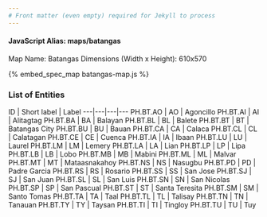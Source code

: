 ```yaml
---
# Front matter (even empty) required for Jekyll to process
---
```


#### JavaScript Alias: maps/batangas

Map Name: Batangas
Dimensions (Width x Height): 610x570



{% embed_spec_map batangas-map.js %}

### List of Entities

ID | Short label | Label
---|---|---|---
PH.BT.AO | AO | Agoncillo
PH.BT.AI | AI | Alitagtag
PH.BT.BA | BA | Balayan
PH.BT.BL | BL | Balete
PH.BT.BT | BT | Batangas City
PH.BT.BU | BU | Bauan
PH.BT.CA | CA | Calaca
PH.BT.CL | CL | Calatagan
PH.BT.CE | CE | Cuenca
PH.BT.IA | IA | Ibaan
PH.BT.LU | LU | Laurel
PH.BT.LM | LM | Lemery
PH.BT.LA | LA | Lian
PH.BT.LP | LP | Lipa
PH.BT.LB | LB | Lobo
PH.BT.MB | MB | Mabini
PH.BT.ML | ML | Malvar
PH.BT.MT | MT | Mataasnakahoy
PH.BT.NS | NS | Nasugbu
PH.BT.PD | PD | Padre Garcia
PH.BT.RS | RS | Rosario
PH.BT.SS | SS | San Jose
PH.BT.SJ | SJ | San Juan
PH.BT.SL | SL | San Luis
PH.BT.SN | SN | San Nicolas
PH.BT.SP | SP | San Pascual
PH.BT.ST | ST | Santa Teresita
PH.BT.SM | SM | Santo Tomas
PH.BT.TA | TA | Taal
PH.BT.TL | TL | Talisay
PH.BT.TN | TN | Tanauan
PH.BT.TY | TY | Taysan
PH.BT.TI | TI | Tingloy
PH.BT.TU | TU | Tuy